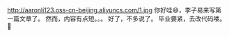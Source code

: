http://aaronli123.oss-cn-beijing.aliyuncs.com/1.jpg
你好哇😄，李子易来写第一篇文章了。
然而，内容有点短。。。
好了，不多说了。
毕业要紧，去改代码喽。🙈
